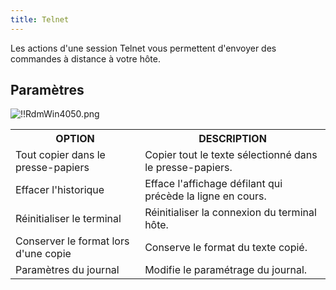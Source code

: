 ```yaml
---
title: Telnet
---
```

Les actions d'une session Telnet vous permettent d'envoyer des commandes à distance à votre hôte. 

## Paramètres 

![!!RdmWin4050.png](https://webdevolutions.azureedge.net/docs/fr/rdm/windows/RdmWin4050.png) 

<table>
	<tr>
		<th>
OPTION 
		</th>
		<th>
DESCRIPTION 
		</th>
	</tr>
	<tr>
		<td>
Tout copier dans le presse-papiers 
		</td>
		<td>
Copier tout le texte sélectionné dans le presse-papiers. 
		</td>
	</tr>
	<tr>
		<td>
Effacer l'historique 
		</td>
		<td>
Efface l'affichage défilant qui précède la ligne en cours. 
		</td>
	</tr>
	<tr>
		<td>
Réinitialiser le terminal 
		</td>
		<td>
Réinitialiser la connexion du terminal hôte. 
		</td>
	</tr>
	<tr>
		<td>
Conserver le format lors d'une copie 
		</td>
		<td>
Conserve le format du texte copié. 
		</td>
	</tr>
	<tr>
		<td>
Paramètres du journal 
		</td>
		<td>
Modifie le paramétrage du journal. 
		</td>
	</tr>
</table>


